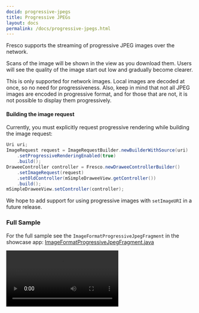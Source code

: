 ```yaml
---
docid: progressive-jpegs
title: Progressive JPEGs
layout: docs
permalink: /docs/progressive-jpegs.html
---
```


Fresco supports the streaming of progressive JPEG images over the network.

Scans of the image will be shown in the view as you download them. Users will see the quality of the image start out low and gradually become clearer.

This is only supported for network images. Local images are decoded at once, so no need for progressiveness. Also, keep in mind that not all JPEG images are encoded in progressive format, and for those that are not, it is not possible to display them progressively.

#### Building the image request

Currently, you must explicitly request progressive rendering while building the image request:

```java
Uri uri;
ImageRequest request = ImageRequestBuilder.newBuilderWithSource(uri)
    .setProgressiveRenderingEnabled(true)
    .build();
DraweeController controller = Fresco.newDraweeControllerBuilder()
    .setImageRequest(request)
    .setOldController(mSimpleDraweeView.getController())
    .build();
mSimpleDraweeView.setController(controller);
```

We hope to add support for using progressive images with `setImageURI` in a future release.

### Full Sample

For the full sample see the `ImageFormatProgressiveJpegFragment` in the showcase app:
[ImageFormatProgressiveJpegFragment.java](https://github.com/facebook/fresco/blob/master/samples/showcase/src/main/java/com/facebook/fresco/samples/showcase/imageformat/pjpeg/ImageFormatProgressiveJpegFragment.java)

<video controls="" autoplay="">
  <source src="/static/videos/01-progressive-jpegs.mp4" type="video/mp4">
</video>
